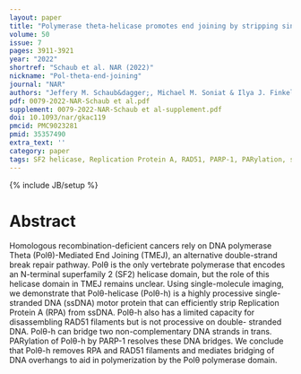 ```yaml
---
layout: paper
title: "Polymerase theta-helicase promotes end joining by stripping single-stranded DNA-binding proteins and bridging DNA ends"
volume: 50
issue: 7
pages: 3911-3921
year: "2022"
shortref: "Schaub et al. NAR (2022)"
nickname: "Pol-theta-end-joining"
journal: "NAR"
authors: "Jeffery M. Schaub&dagger;, Michael M. Soniat & Ilya J. Finkelstein&dagger;"
pdf: 0079-2022-NAR-Schaub et al.pdf
supplement: 0079-2022-NAR-Schaub et al-supplement.pdf
doi: 10.1093/nar/gkac119
pmcid: PMC9023281
pmid: 35357490
extra_text: ''
category: paper
tags: SF2 helicase, Replication Protein A, RAD51, PARP-1, PARylation, single-molecule, DNA curtains
---
```

{% include JB/setup %}

# Abstract 
Homologous recombination-deficient cancers rely on DNA polymerase Theta (Polθ)-Mediated End Joining (TMEJ), an alternative double-strand break repair pathway. Polθ is the only vertebrate polymerase that encodes an N-terminal superfamily 2 (SF2) helicase domain, but the role of this helicase domain in TMEJ remains unclear. Using single-molecule imaging, we demonstrate that Polθ-helicase (Polθ-h) is a highly processive single-stranded DNA (ssDNA) motor protein that can efficiently strip Replication Protein A (RPA) from ssDNA. Polθ-h also has a limited capacity for disassembling RAD51 filaments but is not processive on double- stranded DNA. Polθ-h can bridge two non-complementary DNA strands in trans. PARylation of Polθ-h by PARP-1 resolves these DNA bridges. We conclude that Polθ-h removes RPA and RAD51 filaments and mediates bridging of DNA overhangs to aid in polymerization by the Polθ polymerase domain.
